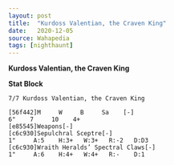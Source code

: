 ```yaml
---
layout: post
title:  "Kurdoss Valentian, the Craven King"
date:   2020-12-05
source: Wahapedia
tags: [nighthaunt]
---
```


**Kurdoss Valentian, the Craven King**

**Stat Block**
```
7/7 Kurdoss Valentian, the Craven King
```

```
[56f442]M     W     B     Sa    [-]
6"    7     10    4+    
[e85545]Weapons[-]
[c6c930]Sepulchral Sceptre[-]
1"     A:5    H:3+   W:3+   R:-2   D:D3  
[c6c930]Wraith Heralds’ Spectral Claws[-]
1"     A:6    H:4+   W:4+   R:-    D:1   
```


